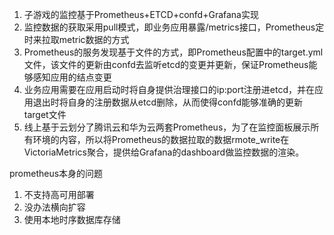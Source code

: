 1. 子游戏的监控基于Prometheus+ETCD+confd+Grafana实现
2. 监控数据的获取采用pull模式，即业务应用暴露/metrics接口，Prometheus定时来拉取metric数据的方式
3. Prometheus的服务发现基于文件的方式，即Prometheus配置中的target.yml文件，该文件的更新由confd去监听etcd的变更并更新，保证Prometheus能够感知应用的结点变更
4. 业务应用需要在应用启动时将自身提供治理接口的ip:port注册进etcd，并在应用退出时将自身的注册数据从etcd删除，从而使得confd能够准确的更新target文件
5. 线上基于云划分了腾讯云和华为云两套Prometheus，为了在监控面板展示所有环境的内容，所以将Prometheus的数据拉取的数据rmote_write在VictoriaMetrics聚合，提供给Grafana的dashboard做监控数据的渲染。

prometheus本身的问题
1. 不支持高可用部署
2. 没办法横向扩容
3. 使用本地时序数据库存储
